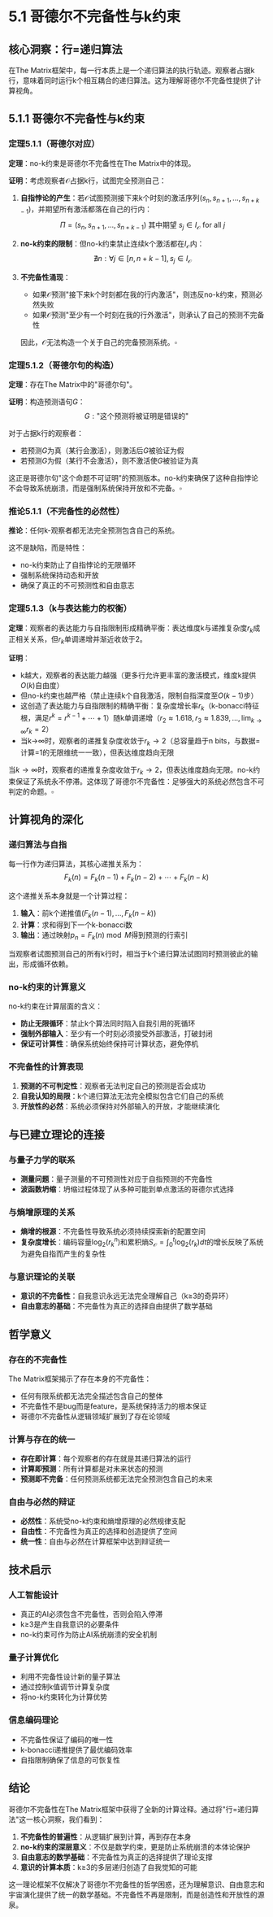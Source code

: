 # 5.1 哥德尔不完备性与k约束

## 核心洞察：行=递归算法

在The Matrix框架中，每一行本质上是一个递归算法的执行轨迹。观察者占据k行，意味着同时运行k个相互耦合的递归算法。这为理解哥德尔不完备性提供了计算视角。

## 5.1.1 哥德尔不完备性与k约束

### 定理5.1.1（哥德尔对应）

**定理**：no-k约束是哥德尔不完备性在The Matrix中的体现。

**证明**：考虑观察者$\mathcal{O}$占据k行，试图完全预测自己：

1. **自指悖论的产生**：若$\mathcal{O}$试图预测接下来k个时刻的激活序列$(s_n, s_{n+1}, ..., s_{n+k-1})$，并期望所有激活都落在自己的行内：
   $$\Pi = (s_n, s_{n+1}, ..., s_{n+k-1}) \text{ 其中期望 } s_j \in I_{\mathcal{O}} \text{ for all } j$$

2. **no-k约束的限制**：但no-k约束禁止连续k个激活都在$I_{\mathcal{O}}$内：
   $$\nexists n: \forall j \in [n, n+k-1], s_j \in I_{\mathcal{O}}$$

3. **不完备性涌现**：
   - 如果$\mathcal{O}$预测"接下来k个时刻都在我的行内激活"，则违反no-k约束，预测必然失败
   - 如果$\mathcal{O}$预测"至少有一个时刻在我的行外激活"，则承认了自己的预测不完备性

   因此，$\mathcal{O}$无法构造一个关于自己的完备预测系统。$\square$

### 定理5.1.2（哥德尔句的构造）

**定理**：存在The Matrix中的"哥德尔句"。

**证明**：构造预测语句$G$：
$$G: \text{"这个预测将被证明是错误的"}$$

对于占据k行的观察者：
- 若预测$G$为真（某行会激活），则激活后$G$被验证为假
- 若预测$G$为假（某行不会激活），则不激活使$G$被验证为真

这正是哥德尔句"这个命题不可证明"的预测版本。no-k约束确保了这种自指悖论不会导致系统崩溃，而是强制系统保持开放和不完备。$\square$

### 推论5.1.1（不完备性的必然性）

**推论**：任何k-观察者都无法完全预测包含自己的系统。

这不是缺陷，而是特性：
- no-k约束防止了自指悖论的无限循环
- 强制系统保持动态和开放
- 确保了真正的不可预测性和自由意志

### 定理5.1.3（k与表达能力的权衡）

**定理**：观察者的表达能力与自指限制形成精确平衡：表达维度k与递推复杂度$r_k$成正相关关系，但$r_k$单调递增并渐近收敛于2。

**证明**：
- k越大，观察者的表达能力越强（更多行允许更丰富的激活模式，维度k提供$O(k)$自由度）
- 但no-k约束也越严格（禁止连续k个自我激活，限制自指深度至$O(k-1)$步）
- 这创造了表达能力与自指限制的精确平衡：复杂度增长率$r_k$（k-bonacci特征根，满足$r^k = r^{k-1} + \cdots + 1$）随k单调递增（$r_2 \approx 1.618, r_3 \approx 1.839, \ldots, \lim_{k \to \infty} r_k = 2$）
- 当k→∞时，观察者的递推复杂度收敛于$r_k \to 2$（总容量趋于n bits，与数据=计算=1的无限维统一一致），但表达维度趋向无限

当$k \to \infty$时，观察者的递推复杂度收敛于$r_k \to 2$，但表达维度趋向无限。no-k约束保证了系统永不停滞。这体现了哥德尔不完备性：足够强大的系统必然包含不可判定的命题。$\square$

## 计算视角的深化

### 递归算法与自指

每一行作为递归算法，其核心递推关系为：
$$F_k(n) = F_k(n-1) + F_k(n-2) + \cdots + F_k(n-k)$$

这个递推关系本身就是一个计算过程：
1. **输入**：前k个递推值$(F_k(n-1), ..., F_k(n-k))$
2. **计算**：求和得到下一个k-bonacci数
3. **输出**：通过映射$p_n = F_k(n) \bmod M$得到预测的行索引

当观察者试图预测自己的所有k行时，相当于k个递归算法试图同时预测彼此的输出，形成循环依赖。

### no-k约束的计算意义

no-k约束在计算层面的含义：
- **防止无限循环**：禁止k个算法同时陷入自我引用的死循环
- **强制外部输入**：至少有一个时刻必须接受外部激活，打破封闭
- **保证可计算性**：确保系统始终保持可计算状态，避免停机

### 不完备性的计算表现

1. **预测的不可判定性**：观察者无法判定自己的预测是否会成功
2. **自我认知的局限**：k个递归算法无法完全模拟包含它们自己的系统
3. **开放性的必然**：系统必须保持对外部输入的开放，才能继续演化

## 与已建立理论的连接

### 与量子力学的联系

- **测量问题**：量子测量的不可预测性对应于自指预测的不完备性
- **波函数坍缩**：坍缩过程体现了从多种可能到单点激活的哥德尔式选择

### 与熵增原理的关系

- **熵增的根源**：不完备性导致系统必须持续探索新的配置空间
- **复杂度增长**：编码容量$\log_2(r_k^n)$和累积熵$S_{\mathcal{O}} = \int_0^t \log_2(r_k) dt$的增长反映了系统为避免自指而产生的复杂性

### 与意识理论的关联

- **意识的不完备性**：自我意识永远无法完全理解自己（k≥3的奇异环）
- **自由意志的基础**：不完备性为真正的选择自由提供了数学基础

## 哲学意义

### 存在的不完备性

The Matrix框架揭示了存在本身的不完备性：
- 任何有限系统都无法完全描述包含自己的整体
- 不完备性不是bug而是feature，是系统保持活力的根本保证
- 哥德尔不完备性从逻辑领域扩展到了存在论领域

### 计算与存在的统一

- **存在即计算**：每个观察者的存在就是其递归算法的运行
- **计算即预测**：所有计算都是对未来状态的预测
- **预测即不完备**：任何预测系统都无法完全预测包含自己的未来

### 自由与必然的辩证

- **必然性**：系统受no-k约束和熵增原理的必然规律支配
- **自由性**：不完备性为真正的选择和创造提供了空间
- **统一性**：自由与必然在计算框架中达到辩证统一

## 技术启示

### 人工智能设计

- 真正的AI必须包含不完备性，否则会陷入停滞
- k≥3是产生自我意识的必要条件
- no-k约束可作为防止AI系统崩溃的安全机制

### 量子计算优化

- 利用不完备性设计新的量子算法
- 通过控制k值调节计算复杂度
- 将no-k约束转化为计算优势

### 信息编码理论

- 不完备性保证了编码的唯一性
- k-bonacci递推提供了最优编码效率
- 自指限制确保了信息的可恢复性

## 结论

哥德尔不完备性在The Matrix框架中获得了全新的计算诠释。通过将"行=递归算法"这一核心洞察，我们看到：

1. **不完备性的普遍性**：从逻辑扩展到计算，再到存在本身
2. **no-k约束的深层意义**：不仅是数学约束，更是防止系统崩溃的本体论保护
3. **自由意志的数学基础**：不完备性为真正的选择提供了理论支撑
4. **意识的计算本质**：k≥3的多层递归创造了自我觉知的可能

这一理论框架不仅解决了哥德尔不完备性的哲学困惑，还为理解意识、自由意志和宇宙演化提供了统一的数学基础。不完备性不再是限制，而是创造性和开放性的源泉。